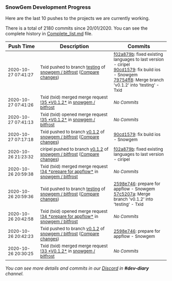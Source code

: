 
### SnowGem Development Progress

Here are the last 10 pushes to the projects we are currently working.

There is a total of 2180 commits since 20/01/2020. You can see the complete history in
 [Complete_list.md](Complete_list.md) file.

| Push Time | Description | Commits |
| --- | --- | --- |
| <sub>2020-10-27 07:41:27</sub> | <sub>Txid pushed to branch [testing](https://gitlab.com/snowgem/bitfrost/commits/testing) of [snowgem / bitfrost](https://gitlab.com/snowgem/bitfrost) ([Compare changes](https://gitlab.com/snowgem/bitfrost/compare/57c5207a6b22b89d225aaaf9ce993dc578ff53a1...79754ff8c3bf0e9da865d6dfec04d14a28a59f49))</sub> | <sub>[f02a879b](https://gitlab.com/snowgem/bitfrost/-/commit/f02a879ba7c4336a3f849392a52aa37c77e4143c): fixed existing languages to last version - ciripel<br>[90cd1579](https://gitlab.com/snowgem/bitfrost/-/commit/90cd157902a0f1dae24b48a2912906a88e574ca0): fix build ios - Snowgem<br>[79754ff8](https://gitlab.com/snowgem/bitfrost/-/commit/79754ff8c3bf0e9da865d6dfec04d14a28a59f49): Merge branch 'v0.1.2' into 'testing' - Txid</sub> |
| <sub>2020-10-27 07:41:26</sub> | <sub>Txid (txid) merged merge request [\!35 \*V0\.1\.2\*](https://gitlab.com/snowgem/bitfrost/-/merge_requests/35) in [snowgem / bitfrost](https://gitlab.com/snowgem/bitfrost)</sub> | <sub>_No Commits_</sub> |
| <sub>2020-10-27 07:41:13</sub> | <sub>Txid (txid) opened merge request [\!35 \*V0\.1\.2\*](https://gitlab.com/snowgem/bitfrost/-/merge_requests/35) in [snowgem / bitfrost](https://gitlab.com/snowgem/bitfrost)</sub> | <sub>_No Commits_</sub> |
| <sub>2020-10-27 07:17:18</sub> | <sub>Txid pushed to branch [v0\.1\.2](https://gitlab.com/snowgem/bitfrost/commits/v0.1.2) of [snowgem / bitfrost](https://gitlab.com/snowgem/bitfrost) ([Compare changes](https://gitlab.com/snowgem/bitfrost/compare/f02a879ba7c4336a3f849392a52aa37c77e4143c...90cd157902a0f1dae24b48a2912906a88e574ca0))</sub> | <sub>[90cd1579](https://gitlab.com/snowgem/bitfrost/-/commit/90cd157902a0f1dae24b48a2912906a88e574ca0): fix build ios - Snowgem</sub> |
| <sub>2020-10-26 21:23:32</sub> | <sub>ciripel pushed to branch [v0\.1\.2](https://gitlab.com/snowgem/bitfrost/commits/v0.1.2) of [snowgem / bitfrost](https://gitlab.com/snowgem/bitfrost) ([Compare changes](https://gitlab.com/snowgem/bitfrost/compare/2598e746bf872c1f6f95d77b18acce6b1c020a9d...f02a879ba7c4336a3f849392a52aa37c77e4143c))</sub> | <sub>[f02a879b](https://gitlab.com/snowgem/bitfrost/-/commit/f02a879ba7c4336a3f849392a52aa37c77e4143c): fixed existing languages to last version - ciripel</sub> |
| <sub>2020-10-26 20:59:38</sub> | <sub>Txid (txid) merged merge request [\!34 \*prepare for appflow\*](https://gitlab.com/snowgem/bitfrost/-/merge_requests/34) in [snowgem / bitfrost](https://gitlab.com/snowgem/bitfrost)</sub> | <sub>_No Commits_</sub> |
| <sub>2020-10-26 20:59:36</sub> | <sub>Txid pushed to branch [testing](https://gitlab.com/snowgem/bitfrost/commits/testing) of [snowgem / bitfrost](https://gitlab.com/snowgem/bitfrost) ([Compare changes](https://gitlab.com/snowgem/bitfrost/compare/50caca5b07e7aa41cd73a3629da0873875ae477a...57c5207a6b22b89d225aaaf9ce993dc578ff53a1))</sub> | <sub>[2598e746](https://gitlab.com/snowgem/bitfrost/-/commit/2598e746bf872c1f6f95d77b18acce6b1c020a9d): prepare for appflow - Snowgem<br>[57c5207a](https://gitlab.com/snowgem/bitfrost/-/commit/57c5207a6b22b89d225aaaf9ce993dc578ff53a1): Merge branch 'v0.1.2' into 'testing' - Txid</sub> |
| <sub>2020-10-26 20:42:58</sub> | <sub>Txid (txid) opened merge request [\!34 \*prepare for appflow\*](https://gitlab.com/snowgem/bitfrost/-/merge_requests/34) in [snowgem / bitfrost](https://gitlab.com/snowgem/bitfrost)</sub> | <sub>_No Commits_</sub> |
| <sub>2020-10-26 20:42:23</sub> | <sub>Txid pushed to branch [v0\.1\.2](https://gitlab.com/snowgem/bitfrost/commits/v0.1.2) of [snowgem / bitfrost](https://gitlab.com/snowgem/bitfrost) ([Compare changes](https://gitlab.com/snowgem/bitfrost/compare/01e9629d3f6bf60910ef1702ed2fd7bfebe0cae2...2598e746bf872c1f6f95d77b18acce6b1c020a9d))</sub> | <sub>[2598e746](https://gitlab.com/snowgem/bitfrost/-/commit/2598e746bf872c1f6f95d77b18acce6b1c020a9d): prepare for appflow - Snowgem</sub> |
| <sub>2020-10-26 20:30:25</sub> | <sub>Txid (txid) merged merge request [\!33 \*V0\.1\.2\*](https://gitlab.com/snowgem/bitfrost/-/merge_requests/33) in [snowgem / bitfrost](https://gitlab.com/snowgem/bitfrost)</sub> | <sub>_No Commits_</sub> |

_You can see more details and commits in our [Discord](https://discord.gg/zumGnbg) in **#dev-diary** channel._
